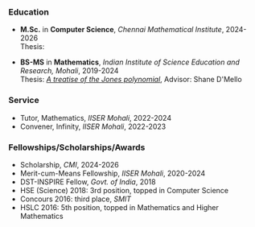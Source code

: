 ### Education

- **M.Sc.** in **Computer Science**, _Chennai Mathematical Institute_, 2024-2026 <br/>
Thesis: 

- **BS-MS** in **Mathematics**, _Indian Institute of Science Education and Research, Mohali_, 2019-2024 <br/>
Thesis: [_A treatise of the Jones polynomial_](), Advisor: Shane D'Mello

### Service

- Tutor, Mathematics, _IISER Mohali_, 2022-2024
- Convener, Infinity, _IISER Mohali_, 2022-2023

### Fellowships/Scholarships/Awards

- Scholarship, _CMI_, 2024-2026 <br/>
- Merit-cum-Means Fellowship, _IISER Mohali_, 2020-2024 <br/>
- DST-INSPIRE Fellow, _Govt. of India_, 2018
- HSE (Science) 2018: 3rd position, topped in Computer Science
- Concours 2016: third place, _SMIT_
- HSLC 2016: 5th position, topped in Mathematics and Higher Mathematics
